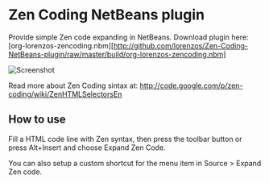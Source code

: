 Zen Coding NetBeans plugin
==========================

Provide simple Zen code expanding in NetBeans.
Download plugin here: [org-lorenzos-zencoding.nbm][http://github.com/lorenzos/Zen-Coding-NetBeans-plugin/raw/master/build/org-lorenzos-zencoding.nbm]

![Screenshot](http://github.com/lorenzos/Zen-Coding-NetBeans-plugin/raw/master/graphics/screenshot.png)

Read more about Zen Coding sintax at:
<http://code.google.com/p/zen-coding/wiki/ZenHTMLSelectorsEn>


How to use
----------

Fill a HTML code line with Zen syntax, then press the toolbar button or press Alt+Insert and choose Expand Zen Code.

You can also setup a custom shortcut for the menu item in Source > Expand Zen code.
